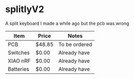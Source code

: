 # splitlyV2
A split keyboard I made a while ago but the pcb was wrong


| Item         | Price   | Notes                  |
|--------------|---------|------------------------|
| PCB          | $48.85  | To be ordered          |
| Switches     | $0.00   | Already have           |
| XIAO nRF     | $0.00   | Already have           |
| Batteries    | $0.00   | Already have           |
